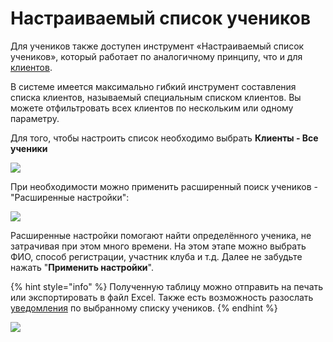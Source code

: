 # Настраиваемый список учеников

Для учеников также доступен инструмент «Настраиваемый список учеников», который работает по аналогичному принципу, что и для [клиентов](../klienty/nastraivaemyi-spisok-klientov.md).

В системе имеется максимально гибкий инструмент составления списка клиентов, называемый специальным списком клиентов. Вы можете отфильтровать всех клиентов по нескольким или одному параметру.

Для того, чтобы настроить список необходимо выбрать **Клиенты - Все ученики**

![](../.gitbook/assets/Screenshot\_252.png)

При необходимости можно применить расширенный поиск учеников - "Расширенные настройки":

![](<../.gitbook/assets/Screenshot\_254 (1).png>)

Расширенные настройки помогают найти определённого ученика, не затрачивая при этом много времени. На этом этапе можно выбрать ФИО, способ регистрации, участник клуба и т.д. Далее не забудьте нажать "**Применить настройки**".

{% hint style="info" %}
Полученную таблицу можно отправить на печать или экспортировать в файл Excel. Также есть возможность разослать [уведомления](../nachalo-raboty/shkola/uvedomleniya.md) по выбранному списку учеников.
{% endhint %}

![](<../.gitbook/assets/Screenshot\_260 (1).png>)
